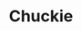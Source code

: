 ---
title: Chuckie
categories:
- radio
- digital
- press
tags:
- artist
position: 2
image:
is-featured:
is-front:
website: http://djchuckie.com
facebook: https://facebook.com/djchuckie
twitter: https://twitter.com/djchuckie
instagram: http://instagram.com/djchuckie
spotify: https://open.spotify.com/artist/3NwMwlJraqubsJPlKADvjN
soundcloud: https://soundcloud.com/djchuckie
youtube: http://youtube.com/djchuckie
apple: https://itunes.apple.com/us/artist/dj-chuckie/id75682558
layout: client
---